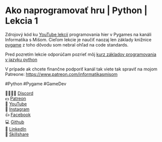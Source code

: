 # Ako naprogramovať hru | Python | Lekcia 1
Zdrojový kód ku [YouTube lekcií](https://youtu.be/XbcvFt75XE0) programovania hier v Pygames na kanáli Informatika s Mišom. Cieľom lekcie je naučiť naozaj len základy knižnice [pygame](https://www.pygame.org/) z toho dôvodu som nebral ohľad na code standards. 

Pred pozretím lekcie odporúčam pozrieť môj [kurz základov programovania v jazyku python](https://www.youtube.com/playlist?list=PLNAMH_0HgWT9kaV-i51FxrsPO9r1YZqxk)

V prípade ak chcete finančne podporiť kanál tak viete tak spraviť na mojom Patreone: https://www.patreon.com/informatikasmisom 


#Python #Pygame #GameDev


👨‍👩‍👧‍👦 [Discord](https://discord.gg/VUNbPvnSrh)</br>
💵 [Patreon](https://www.patreon.com/informatikasmisom)</br>
🎥 [YouTube](https://www.youtube.com/c/InformatikasMišom)</br>
📸 [Instagram](https://www.instagram.com/informatikasmisom)</br>
👍 [Facebook](https://www.facebook.com/InformatikaSMisom)</br>
💻 [Github](https://github.com/misohu)</br>
🤵 [LinkedIn](https://linkedin.com/in/michal-hucko)</br>
🏫 [Skillshare](https://www.skillshare.com/r/profile/Michal-Hucko/680547770)</br>